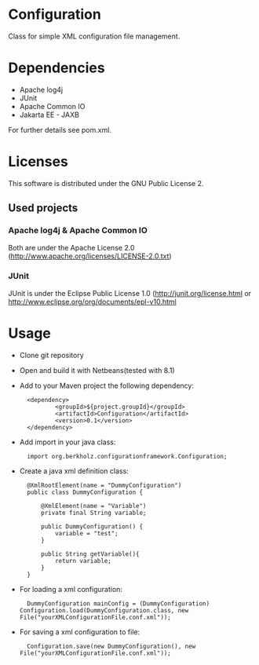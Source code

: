 # Configuration
Class for simple XML configuration file management.

# Dependencies
- Apache log4j 
- JUnit
- Apache Common IO
- Jakarta EE - JAXB

For further details see pom.xml.

# Licenses
This software is distributed under the GNU Public License 2.

## Used projects
### Apache log4j & Apache Common IO 
Both are under the Apache License 2.0 (http://www.apache.org/licenses/LICENSE-2.0.txt)

### JUnit 
JUnit is under the Eclipse Public License 1.0 (http://junit.org/license.html or http://www.eclipse.org/org/documents/epl-v10.html

# Usage
- Clone git repository

- Open and build it with Netbeans(tested with 8.1)

- Add to your Maven project the following dependency: 
		
        <dependency>
                <groupId>${project.groupId}</groupId>
                <artifactId>Configuration</artifactId>
                <version>0.1</version>
        </dependency>
		
- Add import in your java class:

		import org.berkholz.configurationframework.Configuration;

- Create a java xml definition class:

		@XmlRootElement(name = "DummyConfiguration")
		public class DummyConfiguration {
		
			@XmlElement(name = "Variable")
			private final String variable;
			
			public DummyConfiguration() {
				variable = "test";
			}

			public String getVariable(){
				return variable;
			}
		}

- For loading a xml configuration:
		
		DummyConfiguration mainConfig = (DummyConfiguration) Configuration.load(DummyConfiguration.class, new File("yourXMLConfigurationFile.conf.xml"));

- For saving a xml configuration to file:
		
		Configuration.save(new DummyConfiguration(), new File("yourXMLConfigurationFile.conf.xml"));

